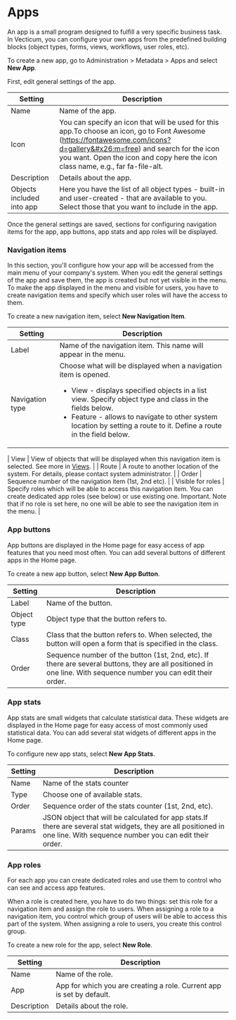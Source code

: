 # Apps

An app is a small program designed to fulfill a very specific business task. In Vecticum, you can configure your own apps from the predefined building blocks (object types, forms, views, workflows, user roles, etc).

To create a new app, go to Administration > Metadata > Apps and select **New App**.

First, edit general settings of the app.

| Setting                   | Description                                                                                                                                                                                                                                                                                                                                  |
| ------------------------- | -------------------------------------------------------------------------------------------------------------------------------------------------------------------------------------------------------------------------------------------------------------------------------------------------------------------------------------------- |
| Name                      | Name of the app.                                                                                                                                                                                                                                                                                                                             |
| Icon                      | You can specify an icon that will be used for this app.To choose an icon, go to Font Awesome (<a href="https://fontawesome.com/icons?d=gallery&#x26;m=free">https://fontawesome.com/icons?d=gallery&#x26;m=free</a>) and search for the icon you want. Open the icon and copy here the icon class name, e.g., far fa-file-alt. |
| Description               | Details about the app.                                                                                                                                                                                                                                                                                                                       |
| Objects included into app | Here you have the list of all object types - built-in and user-created - that are available to you. Select those that you want to include in the app.                                                                                                                                                                                        |

Once the general settings are saved, sections for configuring navigation items for the app, app buttons, app stats and app roles will be displayed.

### Navigation items

In this section, you'll configure how your app will be accessed from the main menu of your company's system. When you edit the general settings of the app and save them, the app is created but not yet visible in the menu. To make the app displayed in the menu and visible for users, you have to create navigation items and specify which user roles will have the access to them.

To create a new navigation item, select **New Navigation Item**.

| Setting           | Description                                                                                                                                                                                                                                                                                                             |
| ----------------- | ----------------------------------------------------------------------------------------------------------------------------------------------------------------------------------------------------------------------------------------------------------------------------------------------------------------------- |
| Label             | Name of the navigation item. This name will appear in the menu.                                                                                                                                                                                                                                                         |
| Navigation type   | Choose what will be displayed when a navigation item is opened.<ul><li>View - displays specified objects in a list view. Specify object type and class in the fields below.</li><li>Feature - allows to navigate to other system location by setting a route to it. Define a route in the field below.</li></ul> |
<!-- TO DO -->
<!-- | Object type       | Object type that will be opened by this navigation item. See more in [Object Types](https://docs.vecticum.com/administration/object-types).                                                                                                                                                                             | -->
<!-- | Class             | Class that will be opened by this navigation item. See more in [Classes](https://docs.vecticum.com/administration/object-types#classes).                                                                                                                                                                                | -->
| View              | View of objects that will be displayed when this navigation item is selected. See more in [Views](https://docs.vecticum.com/administration/views).                                                                                                                                                                      |
| Route             | A route to another location of the system. For details, please contact system administrator.                                                                                                                                                                                                                            |
| Order             | Sequence number of the navigation item (1st, 2nd etc).                                                                                                                                                                                                                                                                  |
| Visible for roles | Specify roles which will be able to access this navigation item. You can create dedicated app roles (see below) or use existing one. Important. Note that if no role is set here, no one will be able to see the navigation item in the menu.                                                |

### App buttons

App buttons are displayed in the Home page for easy access of app features that you need most often. You can add several buttons of different apps in the Home page.

To create a new app button, select **New App Button**. &#x20;

| Setting     | Description                                                                                                                                                                 |
| ----------- | --------------------------------------------------------------------------------------------------------------------------------------------------------------------------- |
| Label       | Name of the button.                                                                                                                                                         |
| Object type | Object type that the button refers to.                                                                                                                                      |
| Class       | Class that the button refers to. When selected, the button will open a form that is specified in the class.                                                                 |
| Order       | Sequence number of the button (1st, 2nd, etc). If there are several buttons, they are all positioned in one line. With sequence number you can edit their order.|

### App stats

App stats are small widgets that calculate statistical data. These widgets are displayed in the Home page for easy access of most commonly used statistical data. You can add several stat widgets of different apps in the Home page.

To configure new app stats, select **New App Stats**.

| Setting | Description                                                                                                                                                                            |
| ------- | -------------------------------------------------------------------------------------------------------------------------------------------------------------------------------------- |
| Name    | Name of the stats counter                                                                                                                                                              |
| Type    | Choose one of available stats.                                                                                                                                                         |
| Order   | Sequence order of the stats counter (1st, 2nd, etc).                                                                                                                                   |
| Params  | JSON object that will be calculated for app stats.If there are several stat widgets, they are all positioned in one line. With sequence number you can edit their order. |

### App roles

For each app you can create dedicated roles and use them to control who can see and access app features.&#x20;

When a role is created here, you have to do two things: set this role for a navigation item and assign the role to users. When assigning a role to a navigation item, you control which group of users will be able to access this part of the system. When assigning a role to users, you create this control group.

To create a new role for the app, select **New Role**.

| Setting     | Description                                                           |
| ----------- | --------------------------------------------------------------------- |
| Name        | Name of the role.                                                     |
| App         | App for which you are creating a role. Current app is set by default. |
| Description | Details about the role.                                               |
